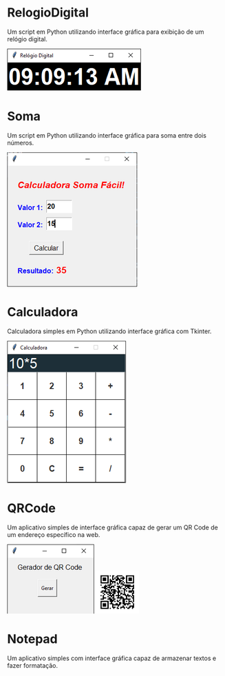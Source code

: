 # RelogioDigital

Um script em Python utilizando interface gráfica para exibição de um relógio digital. 

<img src = "RelogioDigital.png">

# Soma

Um script em Python utilizando interface gráfica para soma entre dois números.

<img src = "Soma.png">

# Calculadora

Calculadora simples em Python utilizando interface gráfica com Tkinter.

<img src = "Calculadora.png">

# QRCode

Um aplicativo simples de interface gráfica capaz de gerar um QR Code de um endereço específico na web.

<img src = "QRCode.png">
<img src = "qr_canal.png" width="100">

# Notepad

Um aplicativo simples com interface gráfica capaz de armazenar textos e fazer formatação.






